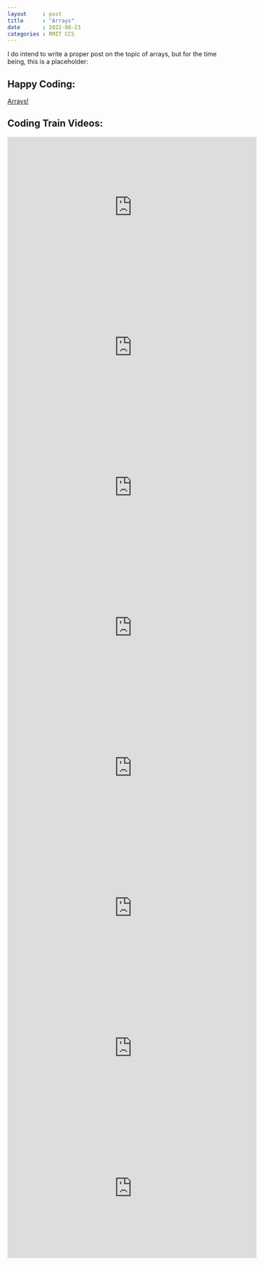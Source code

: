 ```yaml
---
layout     : post
title      : "Arrays"
date       : 2022-08-23
categories : RMIT CCS
---
```


I do intend to write a proper post on the topic of arrays, but for the time being, this is a placeholder:

##  Happy Coding:

[Arrays!](https://happycoding.io/tutorials/p5js/arrays)

##  Coding Train Videos:

<iframe width="560" height="315" src="https://www.youtube.com/embed/VIQoUghHSxU" title="YouTube video player" frameborder="0" allow="accelerometer; autoplay; clipboard-write; encrypted-media; gyroscope; picture-in-picture" allowfullscreen></iframe>

<iframe width="560" height="315" src="https://www.youtube.com/embed/RXWO3mFuW-I" title="YouTube video player" frameborder="0" allow="accelerometer; autoplay; clipboard-write; encrypted-media; gyroscope; picture-in-picture" allowfullscreen></iframe>

<iframe width="560" height="315" src="https://www.youtube.com/embed/fBqaA7zRO58" title="YouTube video player" frameborder="0" allow="accelerometer; autoplay; clipboard-write; encrypted-media; gyroscope; picture-in-picture" allowfullscreen></iframe>

<iframe width="560" height="315" src="https://www.youtube.com/embed/TaN5At5RWH8" title="YouTube video player" frameborder="0" allow="accelerometer; autoplay; clipboard-write; encrypted-media; gyroscope; picture-in-picture" allowfullscreen></iframe>

<iframe width="560" height="315" src="https://www.youtube.com/embed/tA_ZgruFF9k" title="YouTube video player" frameborder="0" allow="accelerometer; autoplay; clipboard-write; encrypted-media; gyroscope; picture-in-picture" allowfullscreen></iframe>

<iframe width="560" height="315" src="https://www.youtube.com/embed/W1-ej3Wu5zg" title="YouTube video player" frameborder="0" allow="accelerometer; autoplay; clipboard-write; encrypted-media; gyroscope; picture-in-picture" allowfullscreen></iframe>

<iframe width="560" height="315" src="https://www.youtube.com/embed/5Q9cA0REztY" title="YouTube video player" frameborder="0" allow="accelerometer; autoplay; clipboard-write; encrypted-media; gyroscope; picture-in-picture" allowfullscreen></iframe>

<iframe width="560" height="315" src="https://www.youtube.com/embed/i2C1hrJMwz0" title="YouTube video player" frameborder="0" allow="accelerometer; autoplay; clipboard-write; encrypted-media; gyroscope; picture-in-picture" allowfullscreen></iframe>